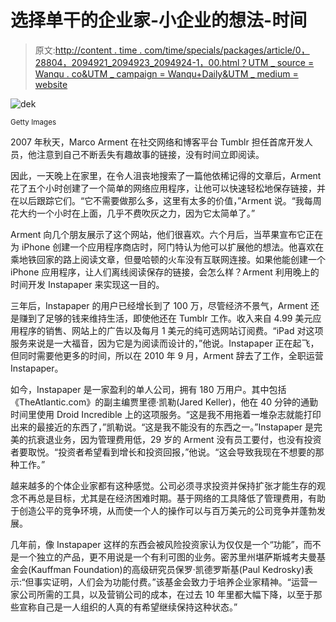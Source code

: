 # 选择单干的企业家-小企业的想法-时间

> 原文:[http://content . time . com/time/specials/packages/article/0，28804，2094921_2094923_2094924-1，00.html？UTM _ source = Wanqu . co&UTM _ campaign = Wanqu+Daily&UTM _ medium = website](http://content.time.com/time/specials/packages/article/0,28804,2094921_2094923_2094924-1,00.html?utm_source=wanqu.co&utm_campaign=Wanqu+Daily&utm_medium=website)

![dek](../Images/ef90db5247fd93ca746f771adb3b17ed.png)

<small class="entry-thumb-credit">Getty Images</small>



2007 年秋天，Marco Arment 在社交网络和博客平台 Tumblr 担任首席开发人员，他注意到自己不断丢失有趣故事的链接，没有时间立即阅读。

因此，一天晚上在家里，在令人沮丧地搜索了一篇他依稀记得的文章后，Arment 花了五个小时创建了一个简单的网络应用程序，让他可以快速轻松地保存链接，并在以后跟踪它们。“它不需要做那么多，这里有太多的价值，”Arment 说。“我每周花大约一个小时在上面，几乎不费吹灰之力，因为它太简单了。”

Arment 向几个朋友展示了这个网站，他们很喜欢。六个月后，当苹果宣布它正在为 iPhone 创建一个应用程序商店时，阿门特认为他可以扩展他的想法。他喜欢在乘地铁回家的路上阅读文章，但曼哈顿的火车没有互联网连接。如果他能创建一个 iPhone 应用程序，让人们离线阅读保存的链接，会怎么样？Arment 利用晚上的时间开发 Instapaper 来实现这一目的。

三年后，Instapaper 的用户已经增长到了 100 万，尽管经济不景气，Arment 还是赚到了足够的钱来维持生活，即使他还在 Tumblr 工作。收入来自 4.99 美元应用程序的销售、网站上的广告以及每月 1 美元的纯可选网站订阅费。“iPad 对这项服务来说是一大福音，因为它是为阅读而设计的，”他说。Instapaper 正在起飞，但同时需要他更多的时间，所以在 2010 年 9 月，Arment 辞去了工作，全职运营 Instapaper。

如今，Instapaper 是一家盈利的单人公司，拥有 180 万用户。其中包括《TheAtlantic.com》的副主编贾里德·凯勒(Jared Keller)，他在 40 分钟的通勤时间里使用 Droid Incredible 上的这项服务。“这是我不用拖着一堆杂志就能打印出来的最接近的东西了，”凯勒说。“这是我不能没有的东西之一。”Instapaper 是完美的抗衰退业务，因为管理费用低，29 岁的 Arment 没有员工要付，也没有投资者要取悦。“投资者希望看到增长和投资回报，”他说。“这会导致我现在不想要的那种工作。”

越来越多的个体企业家都有这种感觉。公司必须寻求投资并保持扩张才能生存的观念不再总是目标，尤其是在经济困难时期。基于网络的工具降低了管理费用，有助于创造公平的竞争环境，从而使一个人的操作可以与百万美元的公司竞争并蓬勃发展。

几年前，像 Instapaper 这样的东西会被风险投资家认为仅仅是一个“功能”，而不是一个独立的产品，更不用说是一个有利可图的业务。密苏里州堪萨斯城考夫曼基金会(Kauffman Foundation)的高级研究员保罗·凯德罗斯基(Paul Kedrosky)表示:“但事实证明，人们会为功能付费。”该基金会致力于培养企业家精神。“运营一家公司所需的工具，以及营销公司的成本，在过去 10 年里都大幅下降，以至于那些宣称自己是一人组织的人真的有希望继续保持这种状态。”